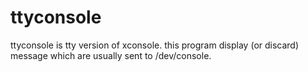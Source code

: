 ttyconsole
==========

ttyconsole is tty version of xconsole.
this program display (or discard) message which are usually sent to /dev/console.
